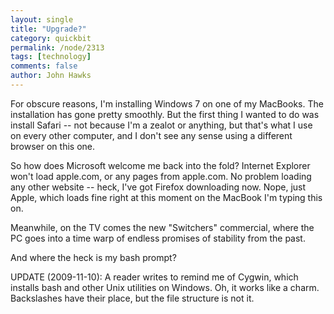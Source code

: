 ```yaml
---
layout: single 
title: "Upgrade?" 
category: quickbit
permalink: /node/2313
tags: [technology] 
comments: false 
author: John Hawks 
---
```


For obscure reasons, I'm installing Windows 7 on one of my MacBooks. The installation has gone pretty smoothly. But the first thing I wanted to do was install Safari -- not because I'm a zealot or anything, but that's what I use on every other computer, and I don't see any sense using a different browser on this one. 

So how does Microsoft welcome me back into the fold? Internet Explorer won't load apple.com, or any pages from apple.com. No problem loading any other website -- heck, I've got Firefox downloading now. Nope, just Apple, which loads fine right at this moment on the MacBook I'm typing this on. 

Meanwhile, on the TV comes the new "Switchers" commercial, where the PC goes into a time warp of endless promises of stability from the past. 

And where the heck is my bash prompt? 

UPDATE (2009-11-10): A reader writes to remind me of Cygwin, which installs bash and other Unix utilities on Windows. Oh, it works like a charm. Backslashes have their place, but the file structure is not it. 



